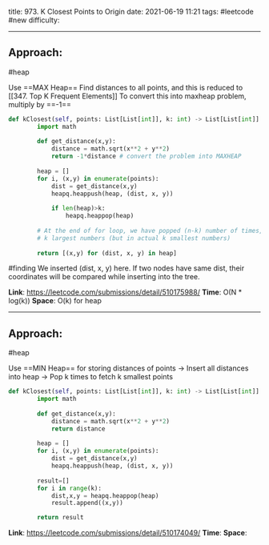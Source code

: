 title: 973. K Closest Points to Origin
date: 2021-06-19 11:21
tags: #leetcode #new
difficulty:

---
## Approach:
#heap 

Use ==MAX Heap==
Find distances to all points, and this is reduced to [[347. Top K Frequent Elements]]
To convert this into maxheap problem, multiply by ==-1==

```python
def kClosest(self, points: List[List[int]], k: int) -> List[List[int]]:
        import math
        
        def get_distance(x,y):
            distance = math.sqrt(x**2 + y**2)
            return -1*distance # convert the problem into MAXHEAP
    
        heap = []
        for i, (x,y) in enumerate(points):
            dist = get_distance(x,y)
            heapq.heappush(heap, (dist, x, y))
            
            if len(heap)>k:
                heapq.heappop(heap)
        
        # At the end of for loop, we have popped (n-k) number of times, leaving us with 
        # k largest numbers (but in actual k smallest numbers)
        
        return [(x,y) for (dist, x, y) in heap]
```

#finding 
We inserted (dist, x, y) here.
If two nodes have same dist, their coordinates will be compared while inserting into the tree.

**Link**: https://leetcode.com/submissions/detail/510175988/
**Time**: O(N * log(k))
**Space**: O(k) for heap

---
## Approach:
#heap 

Use ==MIN Heap== for storing distances of points
-> Insert all distances into heap
-> Pop k times to fetch k smallest points 

```python
def kClosest(self, points: List[List[int]], k: int) -> List[List[int]]:
        import math
        
        def get_distance(x,y):
            distance = math.sqrt(x**2 + y**2)
            return distance
    
        heap = []
        for i, (x,y) in enumerate(points):
            dist = get_distance(x,y)
            heapq.heappush(heap, (dist, x, y))        
        
        result=[]
        for i in range(k):
            dist,x,y = heapq.heappop(heap)
            result.append((x,y))

        return result
```


**Link**: https://leetcode.com/submissions/detail/510174049/
**Time**:
**Space**: